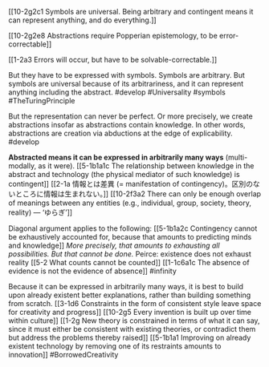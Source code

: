[[10-2g2c1 Symbols are universal. Being arbitrary and contingent means it can represent anything, and do everything.]]

[[10-2g2e8 Abstractions require Popperian epistemology, to be error-correctable]]

[[1-2a3 Errors will occur, but have to be solvable-correctable.]]

But they have to be expressed with symbols. Symbols are arbitrary. But symbols are universal because of its arbitrariness, and it can represent anything including the abstract.
#develop 
#Universality 
#symbols
#TheTuringPrinciple

But the representation can never be perfect. Or more precisely, we create abstractions insofar as abstractions contain knowledge. In other words, abstractions are creation via abductions at the edge of explicability.
#develop 

**Abstracted means it can be expressed in arbitrarily many ways** (multi-modally, as it were).
[[5-1b1a1c The relationship between knowledge in the abstract and technology (the physical mediator of such knowledge) is contingent]]
[[2-1a 情報とは差異 (= manifestation of contingency)。区別のないところに情報は生まれない。]]
[[10-2f3a2 There can only be enough overlap of meanings between any entities (e.g., individual, group, society, theory, reality) — ‘ゆらぎ’]]

Diagonal argument applies to the following:
[[5-1b1a2c Contingency cannot be exhaustively accounted for, because that amounts to predicting minds and knowledge]]
*More precisely, that amounts to exhausting all possibilities. But that cannot be done.*
Peirce: existence does not exhaust reality
[[5-2 What counts cannot be counted]]
[[1-1c6a1c The absence of evidence is not the evidence of absence]]
#infinity

Because it can be expressed in arbitrarily many ways, it is best to build upon already existent better explanations, rather than building something from scratch.
[[3-1d6 Constraints in the form of consistent style leave space for creativity and progress]]
[[10-2g5 Every invention is built up over time within culture]]
[[1-2g New theory is constrained in terms of what it can say, since it must either be consistent with existing theories, or contradict them but address the problems thereby raised]]
[[5-1b1a1 Improving on already existent technology by removing one of its restraints amounts to innovation]]
#BorrowedCreativity 